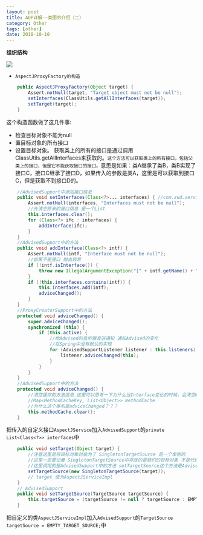 ```yaml
---
layout: post
title: AOP详解——类图的介绍（二）
category: Other
tags: [other]
date: 2018-10-10
---
```

**组织结构**

![](https://despairyoke.github.io/assets/images/2018/spring/aop1-1.png)

* `AspectJProxyFactory的构造`

``` java
	public AspectJProxyFactory(Object target) {
		Assert.notNull(target, "Target object must not be null");
		setInterfaces(ClassUtils.getAllInterfaces(target));
		setTarget(target);
	}
```

这个构造函数做了这几件事:
* 检查目标对象不能为null
* 置目标对象的所有接口
* 设置目标对象。
获取类上的所有的接口是通过调用ClassUtils.getAllInterfaces来获取的。`这个方法可以获取类上的所有接口，包括父类上的接口，但是它不能获取接口的接口。`意思是如果：类A继承了类B，类B实现了接口C，接口C继承了接口D，如果传入的参数是类A，这里是可以获取到接口C，但是获取不到接口D的。
``` java
	//AdvisedSupport中添加接口信息
    public void setInterfaces(Class<?>... interfaces) { //com.zwd.service.AspectJService
        Assert.notNull(interfaces, "Interfaces must not be null");
        //先清空原来的接口信息 是一个List
        this.interfaces.clear();
        for (Class<?> ifc : interfaces) {
            addInterface(ifc);
        }
    }
    //AdvisedSupport中的方法
    public void addInterface(Class<?> intf) {
        Assert.notNull(intf, "Interface must not be null");
        //如果不是接口 抛出异常
        if (!intf.isInterface()) {
            throw new IllegalArgumentException("[" + intf.getName() + "] is not an interface");
        }
        if (!this.interfaces.contains(intf)) {
            this.interfaces.add(intf);
            adviceChanged();
        }
    }
    //ProxyCreatorSupport中的方法
    protected void adviceChanged() {
        super.adviceChanged();
        synchronized (this) {
            if (this.active) {
                //给Advised的监听器发送通知 通知Advised的变化 
                //在Spring中没有默认的实现
                for (AdvisedSupportListener listener : this.listeners) {
                    listener.adviceChanged(this);
                }
            }
        }
    }
    //AdvisedSupport中的方法
    protected void adviceChanged() {
        //清空缓存的方法信息 这里可以思考一下为什么当Interface变化的时候，会清空methodCache
        //Map<MethodCacheKey, List<Object>> methodCache
        //为什么这个类名是adviceChanged？？？
        this.methodCache.clear();
    }

```

把传入的自定义接口`AspectJService`加入`AdvisedSupport`的`private List<Class<?>> interfaces`中

``` java
    public void setTarget(Object target) {
        //注意这里是将目标对象封装为了 SingletonTargetSource 是一个单例的
        //这里一定要记着 SingletonTargetSource中存放的是我们的目标对象 不是代理对象
        //这里调用的是AdvisedSupport中的方法 setTargetSource这个方法是Advised中定义的方法
        setTargetSource(new SingletonTargetSource(target));
        // target 值为AspectJServiceImpl
    }
    // AdvisedSupport 
    public void setTargetSource(TargetSource targetSource) {
        this.targetSource = (targetSource != null ? targetSource : EMPTY_TARGET_SOURCE);
    }
```
把自定义的类`AspectJServiceImpl`加入`AdvisedSupport`的`TargetSource targetSource = EMPTY_TARGET_SOURCE;`中


